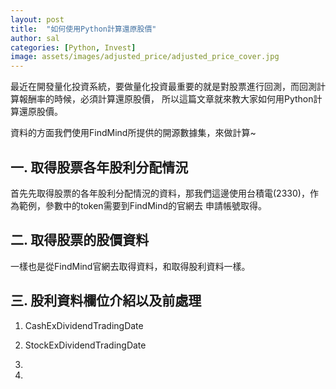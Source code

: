 ```yaml
---
layout: post
title:  "如何使用Python計算還原股價"
author: sal
categories: [Python, Invest]
image: assets/images/adjusted_price/adjusted_price_cover.jpg
---
```

最近在開發量化投資系統，要做量化投資最重要的就是對股票進行回測，而回測計算報酬率的時候，必須計算還原股價，
所以這篇文章就來教大家如何用Python計算還原股價。

資料的方面我們使用FindMind所提供的開源數據集，來做計算~

## 一. 取得股票各年股利分配情況
首先先取得股票的各年股利分配情況的資料，那我們這邊使用台積電(2330)，作為範例，參數中的token需要到FindMind的官網去
申請帳號取得。

<script src="https://gist.github.com/rgib37190/b34af894a3e679fb6d8c7a473650f6db.js"></script>

## 二. 取得股票的股價資料
一樣也是從FindMind官網去取得資料，和取得股利資料一樣。

<script src="https://gist.github.com/rgib37190/2b7c7d85a3bc6ac35ee2246e819464e6.js"></script>

## 三. 股利資料欄位介紹以及前處理
1. CashExDividendTradingDate

2. StockExDividendTradingDate

3.

4.
